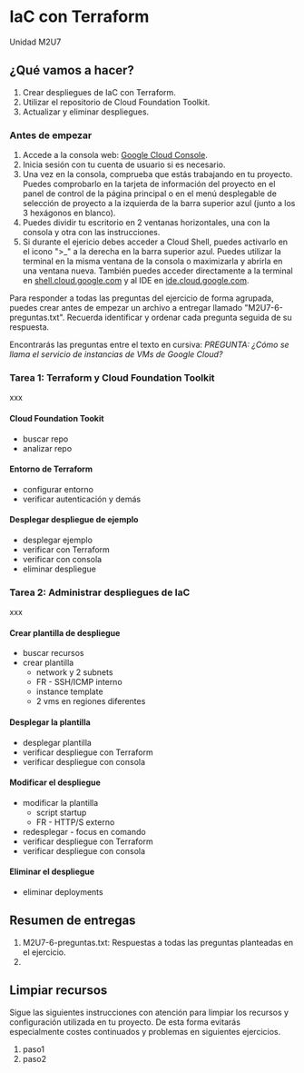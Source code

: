 # IaC con Terraform
Unidad M2U7

## ¿Qué vamos a hacer?
1. Crear despliegues de IaC con Terraform.
1. Utilizar el repositorio de Cloud Foundation Toolkit.
1. Actualizar y eliminar despliegues.

### Antes de empezar
1. Accede a la consola web: [Google Cloud Console](https://console.cloud.google.com).
1. Inicia sesión con tu cuenta de usuario si es necesario.
1. Una vez en la consola, comprueba que estás trabajando en tu proyecto. Puedes comprobarlo en la tarjeta de información del proyecto en el panel de control de la página principal o en el menú desplegable de selección de proyecto a la izquierda de la barra superior azul (junto a los 3 hexágonos en blanco).
1. Puedes dividir tu escritorio en 2 ventanas horizontales, una con la consola y otra con las instrucciones.
1. Si durante el ejericio debes acceder a Cloud Shell, puedes activarlo en el icono ">_" a la derecha en la barra superior azul. Puedes utilizar la terminal en la misma ventana de la consola o maximizarla y abrirla en una ventana nueva. También puedes acceder directamente a la terminal en [shell.cloud.google.com](https://shell.cloud.google.com) y al IDE en [ide.cloud.google.com](https://ide.cloud.google.com/).

Para responder a todas las preguntas del ejercicio de forma agrupada, puedes crear antes de empezar un archivo a entregar llamado "M2U7-6-preguntas.txt". Recuerda identificar y ordenar cada pregunta seguida de su respuesta.

Encontrarás las preguntas entre el texto en cursiva: *PREGUNTA: ¿Cómo se llama el servicio de instancias de VMs de Google Cloud?*

### Tarea 1: Terraform y Cloud Foundation Toolkit
xxx

#### Cloud Foundation Tookit
- buscar repo
- analizar repo

#### Entorno de Terraform
- configurar entorno
- verificar autenticación y demás

#### Desplegar despliegue de ejemplo
- desplegar ejemplo
- verificar con Terraform
- verificar con consola
- eliminar despliegue

### Tarea 2: Administrar despliegues de IaC
xxx

#### Crear plantilla de despliegue
- buscar recursos
- crear plantilla
    - network y 2 subnets
    - FR - SSH/ICMP interno
    - instance template
    - 2 vms en regiones diferentes

#### Desplegar la plantilla
- desplegar plantilla
- verificar despliegue con Terraform
- verificar despliegue con consola

#### Modificar el despliegue
- modificar la plantilla
    - script startup
    - FR - HTTP/S externo
- redesplegar - focus en comando
- verificar despliegue con Terraform
- verificar despliegue con consola

#### Eliminar el despliegue
- eliminar deployments

## Resumen de entregas
1. M2U7-6-preguntas.txt: Respuestas a todas las preguntas planteadas en el ejercicio.
1. [nombre de archivo]: descripción

## Limpiar recursos
Sigue las siguientes instrucciones con atención para limpiar los recursos y configuración utilizada en tu proyecto. De esta forma evitarás especialmente costes continuados y problemas en siguientes ejercicios.

1. paso1
1. paso2
